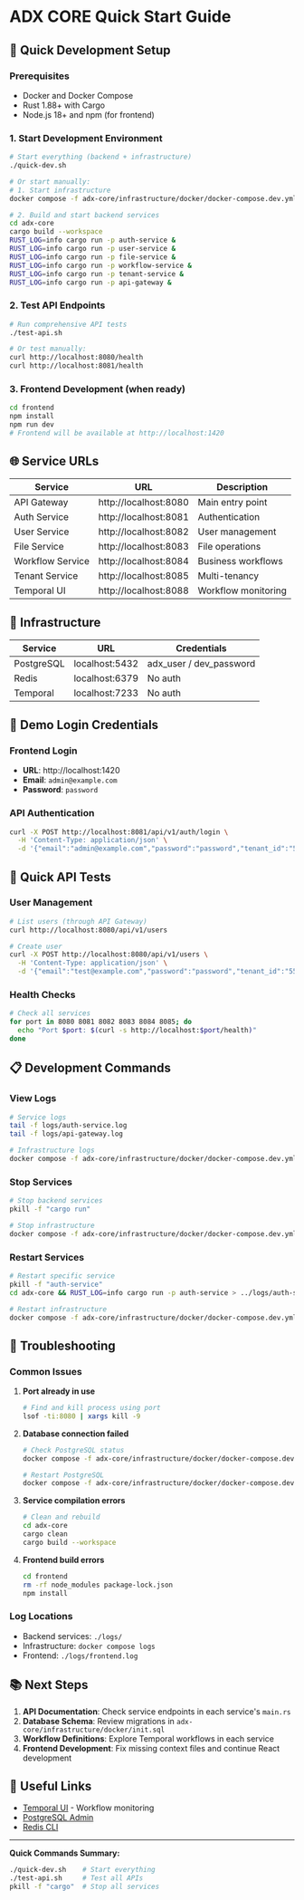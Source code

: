 # ADX CORE Quick Start Guide

## 🚀 Quick Development Setup

### Prerequisites
- Docker and Docker Compose
- Rust 1.88+ with Cargo
- Node.js 18+ and npm (for frontend)

### 1. Start Development Environment
```bash
# Start everything (backend + infrastructure)
./quick-dev.sh

# Or start manually:
# 1. Start infrastructure
docker compose -f adx-core/infrastructure/docker/docker-compose.dev.yml up -d

# 2. Build and start backend services
cd adx-core
cargo build --workspace
RUST_LOG=info cargo run -p auth-service &
RUST_LOG=info cargo run -p user-service &
RUST_LOG=info cargo run -p file-service &
RUST_LOG=info cargo run -p workflow-service &
RUST_LOG=info cargo run -p tenant-service &
RUST_LOG=info cargo run -p api-gateway &
```

### 2. Test API Endpoints
```bash
# Run comprehensive API tests
./test-api.sh

# Or test manually:
curl http://localhost:8080/health
curl http://localhost:8081/health
```

### 3. Frontend Development (when ready)
```bash
cd frontend
npm install
npm run dev
# Frontend will be available at http://localhost:1420
```

## 🌐 Service URLs

| Service | URL | Description |
|---------|-----|-------------|
| API Gateway | http://localhost:8080 | Main entry point |
| Auth Service | http://localhost:8081 | Authentication |
| User Service | http://localhost:8082 | User management |
| File Service | http://localhost:8083 | File operations |
| Workflow Service | http://localhost:8084 | Business workflows |
| Tenant Service | http://localhost:8085 | Multi-tenancy |
| Temporal UI | http://localhost:8088 | Workflow monitoring |

## 🔧 Infrastructure

| Service | URL | Credentials |
|---------|-----|-------------|
| PostgreSQL | localhost:5432 | adx_user / dev_password |
| Redis | localhost:6379 | No auth |
| Temporal | localhost:7233 | No auth |

## 🔐 Demo Login Credentials

### Frontend Login
- **URL**: http://localhost:1420
- **Email**: `admin@example.com`
- **Password**: `password`

### API Authentication
```bash
curl -X POST http://localhost:8081/api/v1/auth/login \
  -H 'Content-Type: application/json' \
  -d '{"email":"admin@example.com","password":"password","tenant_id":"550e8400-e29b-41d4-a716-446655440000"}'
```

## 🧪 Quick API Tests

### User Management
```bash
# List users (through API Gateway)
curl http://localhost:8080/api/v1/users

# Create user
curl -X POST http://localhost:8080/api/v1/users \
  -H 'Content-Type: application/json' \
  -d '{"email":"test@example.com","password":"password","tenant_id":"550e8400-e29b-41d4-a716-446655440000"}'
```

### Health Checks
```bash
# Check all services
for port in 8080 8081 8082 8083 8084 8085; do
  echo "Port $port: $(curl -s http://localhost:$port/health)"
done
```

## 📋 Development Commands

### View Logs
```bash
# Service logs
tail -f logs/auth-service.log
tail -f logs/api-gateway.log

# Infrastructure logs
docker compose -f adx-core/infrastructure/docker/docker-compose.dev.yml logs -f
```

### Stop Services
```bash
# Stop backend services
pkill -f "cargo run"

# Stop infrastructure
docker compose -f adx-core/infrastructure/docker/docker-compose.dev.yml down
```

### Restart Services
```bash
# Restart specific service
pkill -f "auth-service"
cd adx-core && RUST_LOG=info cargo run -p auth-service > ../logs/auth-service.log 2>&1 &

# Restart infrastructure
docker compose -f adx-core/infrastructure/docker/docker-compose.dev.yml restart
```

## 🐛 Troubleshooting

### Common Issues

1. **Port already in use**
   ```bash
   # Find and kill process using port
   lsof -ti:8080 | xargs kill -9
   ```

2. **Database connection failed**
   ```bash
   # Check PostgreSQL status
   docker compose -f adx-core/infrastructure/docker/docker-compose.dev.yml ps postgres
   
   # Restart PostgreSQL
   docker compose -f adx-core/infrastructure/docker/docker-compose.dev.yml restart postgres
   ```

3. **Service compilation errors**
   ```bash
   # Clean and rebuild
   cd adx-core
   cargo clean
   cargo build --workspace
   ```

4. **Frontend build errors**
   ```bash
   cd frontend
   rm -rf node_modules package-lock.json
   npm install
   ```

### Log Locations
- Backend services: `./logs/`
- Infrastructure: `docker compose logs`
- Frontend: `./logs/frontend.log`

## 📚 Next Steps

1. **API Documentation**: Check service endpoints in each service's `main.rs`
2. **Database Schema**: Review migrations in `adx-core/infrastructure/docker/init.sql`
3. **Workflow Definitions**: Explore Temporal workflows in each service
4. **Frontend Development**: Fix missing context files and continue React development

## 🔗 Useful Links

- [Temporal UI](http://localhost:8088) - Workflow monitoring
- [PostgreSQL Admin](postgresql://adx_user:dev_password@localhost:5432/adx_core)
- [Redis CLI](redis://localhost:6379)

---

**Quick Commands Summary:**
```bash
./quick-dev.sh    # Start everything
./test-api.sh     # Test all APIs
pkill -f "cargo"  # Stop all services
```